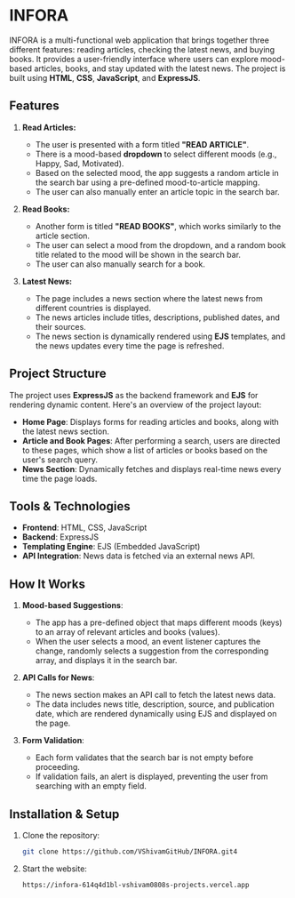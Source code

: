 # INFORA

INFORA is a multi-functional web application that brings together three different features: reading articles, checking the latest news, and buying books. It provides a user-friendly interface where users can explore mood-based articles, books, and stay updated with the latest news. The project is built using **HTML**, **CSS**, **JavaScript**, and **ExpressJS**.

## Features

1. **Read Articles:**
   - The user is presented with a form titled **"READ ARTICLE"**.
   - There is a mood-based **dropdown** to select different moods (e.g., Happy, Sad, Motivated).
   - Based on the selected mood, the app suggests a random article in the search bar using a pre-defined mood-to-article mapping.
   - The user can also manually enter an article topic in the search bar.

2. **Read Books:**
   - Another form is titled **"READ BOOKS"**, which works similarly to the article section.
   - The user can select a mood from the dropdown, and a random book title related to the mood will be shown in the search bar.
   - The user can also manually search for a book.

3. **Latest News:**
   - The page includes a news section where the latest news from different countries is displayed.
   - The news articles include titles, descriptions, published dates, and their sources.
   - The news section is dynamically rendered using **EJS** templates, and the news updates every time the page is refreshed.

## Project Structure

The project uses **ExpressJS** as the backend framework and **EJS** for rendering dynamic content. Here's an overview of the project layout:

- **Home Page**: Displays forms for reading articles and books, along with the latest news section.
- **Article and Book Pages**: After performing a search, users are directed to these pages, which show a list of articles or books based on the user's search query.
- **News Section**: Dynamically fetches and displays real-time news every time the page loads.

## Tools & Technologies

- **Frontend**: HTML, CSS, JavaScript
- **Backend**: ExpressJS
- **Templating Engine**: EJS (Embedded JavaScript)
- **API Integration**: News data is fetched via an external news API.

## How It Works

1. **Mood-based Suggestions**:
   - The app has a pre-defined object that maps different moods (keys) to an array of relevant articles and books (values).
   - When the user selects a mood, an event listener captures the change, randomly selects a suggestion from the corresponding array, and displays it in the search bar.

2. **API Calls for News**:
   - The news section makes an API call to fetch the latest news data.
   - The data includes news title, description, source, and publication date, which are rendered dynamically using EJS and displayed on the page.

3. **Form Validation**:
   - Each form validates that the search bar is not empty before proceeding.
   - If validation fails, an alert is displayed, preventing the user from searching with an empty field.

## Installation & Setup

1. Clone the repository:
   ```bash
   git clone https://github.com/VShivamGitHub/INFORA.git4

2. Start the website:
   ```bash
   https://infora-614q4d1bl-vshivam0808s-projects.vercel.app
